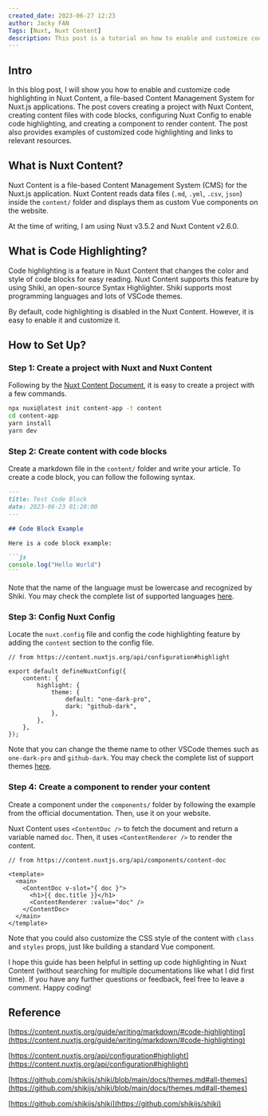 ```yaml
---
created_date: 2023-06-27 12:23
author: Jacky FAN
Tags: [Nuxt, Nuxt Content]
description: This post is a tutorial on how to enable and customize code highlighting in Nuxt Content, a file-based Content Management System for Nuxt.js applications. The post covers creating a project with Nuxt Content, creating content files with code blocks, configuring Nuxt Config to enable code highlighting, and creating a component to render content. The post also provides examples of customized code highlighting and links to relevant resources.
---
```


## Intro

In this blog post, I will show you how to enable and customize code highlighting in Nuxt Content, a file-based Content Management System for Nuxt.js applications. The post covers creating a project with Nuxt Content, creating content files with code blocks, configuring Nuxt Config to enable code highlighting, and creating a component to render content. The post also provides examples of customized code highlighting and links to relevant resources.

## What is Nuxt Content?

Nuxt Content is a file-based Content Management System (CMS) for the Nuxt.js application. Nuxt Content reads data files (`.md`, `.yml`, `.csv`, `json`) inside the `content/` folder and displays them as custom Vue components on the website.

At the time of writing, I am using Nuxt v3.5.2 and Nuxt Content v2.6.0.

## What is Code Highlighting?

Code highlighting is a feature in Nuxt Content that changes the color and style of code blocks for easy reading. Nuxt Content supports this feature by using Shiki, an open-source Syntax Highlighter. Shiki supports most programming languages and lots of VSCode themes.

By default, code highlighting is disabled in the Nuxt Content. However, it is easy to enable it and customize it.

## How to Set Up?

### Step 1: Create a project with Nuxt and Nuxt Content

Following by the [Nuxt Content Document](https://content.nuxtjs.org/get-started), it is easy to create a project with a few commands.

```bash
npx nuxi@latest init content-app -t content
cd content-app
yarn install
yarn dev
```

### Step 2: Create content with code blocks

Create a markdown file in the `content/` folder and write your article. To create a code block, you can follow the following syntax.

`````markdown
---
title: Test Code Block
date: 2023-06-23 01:20:00
---

## Code Block Example

Here is a code block example:

```js
console.log("Hello World")
```‎

`````

Note that the name of the language must be lowercase and recognized by Shiki. You may check the complete list of supported languages [here](https://github.com/shikijs/shiki/blob/main/docs/languages.md#all-languages).

### Step 3: Config Nuxt Config

Locate the `nuxt.config` file and config the code highlighting feature by adding the `content` section to the config file.

```tsx
// from https://content.nuxtjs.org/api/configuration#highlight

export default defineNuxtConfig({
    content: {
        highlight: {
            theme: {
                default: "one-dark-pro",
                dark: "github-dark",
            },
        },
    },
});
```

Note that you can change the theme name to other VSCode themes such as `one-dark-pro` and `github-dark`. You may check the complete list of support themes [here](https://github.com/shikijs/shiki/blob/main/docs/themes.md#all-themes).

### Step 4: Create a component to render your content

Create a component under the `components/` folder by following the example from the official documentation. Then, use it on your website.

Nuxt Content uses `<ContentDoc />` to fetch the document and return a variable named `doc`. Then, it uses `<ContentRenderer />` to render the content.

```tsx
// from https://content.nuxtjs.org/api/components/content-doc

<template>
  <main>
    <ContentDoc v-slot="{ doc }">
      <h1>{{ doc.title }}</h1>
      <ContentRenderer :value="doc" />
    </ContentDoc>
  </main>
</template>
```

Note that you could also customize the CSS style of the content with `class` and `styles` props, just like building a standard Vue component.

I hope this guide has been helpful in setting up code highlighting in Nuxt Content (without searching for multiple documentations like what I did first time). If you have any further questions or feedback, feel free to leave a comment. Happy coding!

## Reference

[https://content.nuxtjs.org/guide/writing/markdown/#code-highlighting](https://content.nuxtjs.org/guide/writing/markdown/#code-highlighting)

[https://content.nuxtjs.org/api/configuration#highlight](https://content.nuxtjs.org/api/configuration#highlight)

[https://github.com/shikijs/shiki/blob/main/docs/themes.md#all-themes](https://github.com/shikijs/shiki/blob/main/docs/themes.md#all-themes)

[https://github.com/shikijs/shiki](https://github.com/shikijs/shiki)
````